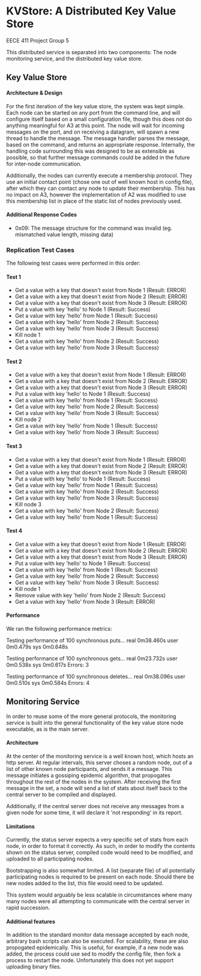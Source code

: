 # KVStore: A Distributed Key Value Store
EECE 411 Project Group 5

This distributed service is separated into two components: The node monitoring service, and the distributed key value store.

## Key Value Store

#### Architecture & Design
For the first iteration of the key value store, the system was kept simple. Each node can be started on any port from the command line, and will configure itself based on a small configuration file, though this does not do anything meaningful for A3 at this point. The node will wait for incoming messages on the port, and on receiving a datagram, will spawn a new thread to handle the message. The message handler parses the message, based on the command, and returns an appropriate response. Internally, the handling code surrounding this was designed to be as extensible as possible, so that further message commands could be added in the future for inter-node communication.

Additionally, the nodes can currently execute a membership protocol. They use an initial contact point (chose one out of well known host in config file), after which they can contact any node to update their membership. This has no impact on A3, however the implementation of A2 was modified to use this membership list in place of the static list of nodes previously used.

#### Additional Response Codes
* 0x09: The message structure for the command was invalid (eg. mismatched value length, missing data)

### Replication Test Cases
The following test cases were performed in this order:

#### Test 1
* Get a value with a key that doesn't exist from Node 1 (Result: ERROR)
* Get a value with a key that doesn't exist from Node 2 (Result: ERROR)
* Get a value with a key that doesn't exist from Node 3 (Result: ERROR)
* Put a value with key 'hello' to Node 1 (Result: Success)
* Get a value with key 'hello' from Node 1 (Result: Success)
* Get a value with key 'hello' from Node 2 (Result: Success)
* Get a value with key 'hello' from Node 3 (Result: Success)
* Kill node 1
* Get a value with key 'hello' from Node 2 (Result: Success)
* Get a value with key 'hello' from Node 3 (Result: Success)

#### Test 2
* Get a value with a key that doesn't exist from Node 1 (Result: ERROR)
* Get a value with a key that doesn't exist from Node 2 (Result: ERROR)
* Get a value with a key that doesn't exist from Node 3 (Result: ERROR)
* Put a value with key 'hello' to Node 1 (Result: Success)
* Get a value with key 'hello' from Node 1 (Result: Success)
* Get a value with key 'hello' from Node 2 (Result: Success)
* Get a value with key 'hello' from Node 3 (Result: Success)
* Kill node 2
* Get a value with key 'hello' from Node 1 (Result: Success)
* Get a value with key 'hello' from Node 3 (Result: Success)

#### Test 3
* Get a value with a key that doesn't exist from Node 1 (Result: ERROR)
* Get a value with a key that doesn't exist from Node 2 (Result: ERROR)
* Get a value with a key that doesn't exist from Node 3 (Result: ERROR)
* Put a value with key 'hello' to Node 1 (Result: Success)
* Get a value with key 'hello' from Node 1 (Result: Success)
* Get a value with key 'hello' from Node 2 (Result: Success)
* Get a value with key 'hello' from Node 3 (Result: Success)
* Kill node 3
* Get a value with key 'hello' from Node 2 (Result: Success)
* Get a value with key 'hello' from Node 1 (Result: Success)

#### Test 4
* Get a value with a key that doesn't exist from Node 1 (Result: ERROR)
* Get a value with a key that doesn't exist from Node 2 (Result: ERROR)
* Get a value with a key that doesn't exist from Node 3 (Result: ERROR)
* Put a value with key 'hello' to Node 1 (Result: Success)
* Get a value with key 'hello' from Node 1 (Result: Success)
* Get a value with key 'hello' from Node 2 (Result: Success)
* Get a value with key 'hello' from Node 3 (Result: Success)
* Kill node 1
* Remove value with key 'hello' from Node 2 (Result: Success)
* Get a value with key 'hello' from Node 3 (Result: ERROR)

#### Performance
We ran the following performance metrics:


Testing performance of 100 synchronous puts...
real	0m38.460s
user	0m0.479s
sys	    0m0.648s

Testing performance of 100 synchronous gets...
real	0m23.732s
user	0m0.538s
sys	    0m0.617s
Errors: 3

Testing performance of 100 synchronous deletes...
real	0m38.096s
user	0m0.510s
sys	    0m0.584s
Errors: 4

## Monitoring Service
In order to reuse some of the more general protocols, the monitoring service is built into the general functionality of the key value store node executable, as is the main server.

#### Architecture
At the center of the monitoring service is a well known host, which hosts an http server. At regular intervals, this server choses a random node, out of a list of other known node participants, and sends it a message. This message initiates a gossiping epidemic algorithm, that propogates throughout the rest of the nodes in the system. After receiving the first message in the set, a node will send a list of stats about itself back to the central server to be compiled and displayed.

Additionally, if the central server does not receive any messages from a given node for some time, it will declare it 'not responding' in its report.

#### Limitations
Currently, the status server expects a very specific set of stats from each node, in order to format it correctly. As such, in order to modify the contents shown on the status server, compiled code would need to be modified, and uploaded to all participating nodes.

Bootstrapping is also somewhat limited. A list (separate file) of all potentially participating nodes is required to be present on each node. Should there be new nodes added to the list, this file would need to be updated.

This system would arguably be less scalable in circumstances where many many nodes were all attempting to communicate with the central server in rapid succession.

#### Additional features
In addition to the standard monitor data message accepted by each node, arbitrary bash scripts can also be executed. For scalability, these are also propogated epidemically. This is useful, for example, if a new node was added, the process could use sed to modify the config file, then fork a process to restart the node. Unfortunately this does not yet support uploading binary files.
